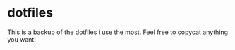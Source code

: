 dotfiles
========

This is a backup of the dotfiles i use the most.
Feel free to copycat anything you want!

